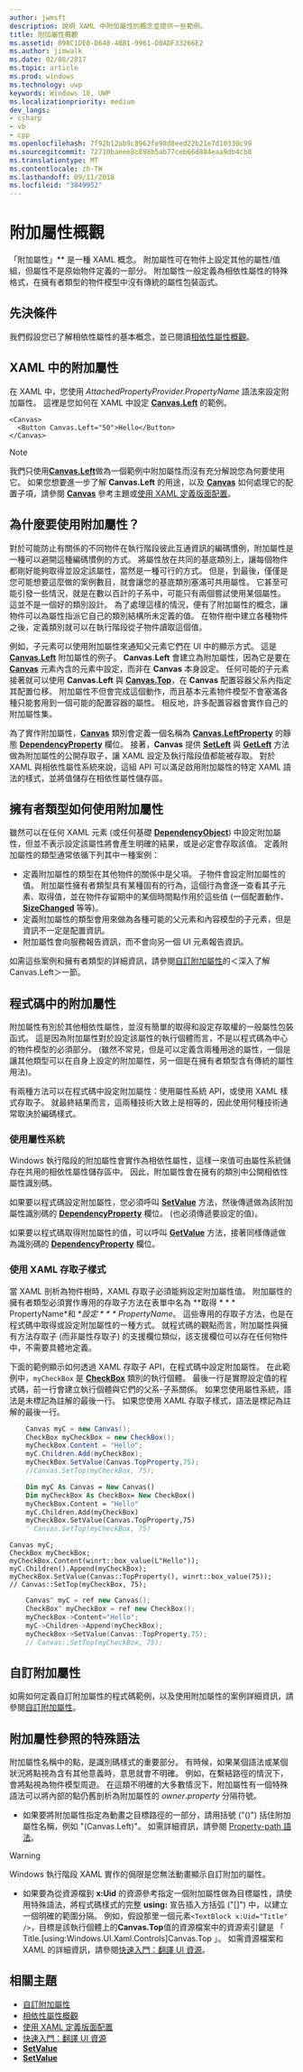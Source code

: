 ```yaml
---
author: jwmsft
description: 說明 XAML 中附加屬性的概念並提供一些範例。
title: 附加屬性概觀
ms.assetid: 098C1DE0-D640-48B1-9961-D0ADF33266E2
ms.author: jimwalk
ms.date: 02/08/2017
ms.topic: article
ms.prod: windows
ms.technology: uwp
keywords: Windows 10, UWP
ms.localizationpriority: medium
dev_langs:
- csharp
- vb
- cpp
ms.openlocfilehash: 7f92b12ab9c8962fe98d8eed22b21e7d10330c99
ms.sourcegitcommit: 72710baeee8c898b5ab77ceb66d884eaa9db4cb8
ms.translationtype: MT
ms.contentlocale: zh-TW
ms.lasthandoff: 09/11/2018
ms.locfileid: "3849952"
---
```

# <a name="attached-properties-overview"></a>附加屬性概觀

「附加屬性」** 是一種 XAML 概念。 附加屬性可在物件上設定其他的屬性/值組，但屬性不是原始物件定義的一部分。 附加屬性一般定義為相依性屬性的特殊格式，在擁有者類型的物件模型中沒有傳統的屬性包裝函式。

## <a name="prerequisites"></a>先決條件

我們假設您已了解相依性屬性的基本概念，並已閱讀[相依性屬性概觀](dependency-properties-overview.md)。

## <a name="attached-properties-in-xaml"></a>XAML 中的附加屬性

在 XAML 中，您使用 _AttachedPropertyProvider.PropertyName_ 語法來設定附加屬性。 這裡是您如何在 XAML 中設定 [**Canvas.Left**](https://msdn.microsoft.com/library/windows/apps/hh759771) 的範例。

```xaml
<Canvas>
  <Button Canvas.Left="50">Hello</Button>
</Canvas>
```

> [!NOTE]
> 我們只使用[**Canvas.Left**](https://msdn.microsoft.com/library/windows/apps/hh759771)做為一個範例中附加屬性而沒有充分解說您為何要使用它。 如果您想要進一步了解 **Canvas.Left** 的用途，以及 [**Canvas**](https://msdn.microsoft.com/library/windows/apps/br209267) 如何處理它的配置子項，請參閱 [**Canvas**](https://msdn.microsoft.com/library/windows/apps/br209267) 參考主題或[使用 XAML 定義版面配置](https://msdn.microsoft.com/library/windows/apps/mt228350)。

## <a name="why-use-attached-properties"></a>為什麼要使用附加屬性？

對於可能防止有關係的不同物件在執行階段彼此互通資訊的編碼慣例，附加屬性是一種可以避開這種編碼慣例的方式。 將屬性放在共同的基底類別上，讓每個物件都剛好能夠取得並設定該屬性，當然是一種可行的方式。 但是，到最後，僅僅是您可能想要這麼做的案例數目，就會讓您的基底類別塞滿可共用屬性。 它甚至可能引發一些情況，就是在數以百計的子系中，可能只有兩個嘗試使用某個屬性。 這並不是一個好的類別設計。 為了處理這樣的情況，便有了附加屬性的概念，讓物件可以為屬性指派它自己的類別結構所未定義的值。 在物件樹中建立各種物件之後，定義類別就可以在執行階段從子物件讀取這個值。

例如，子元素可以使用附加屬性來通知父元素它們在 UI 中的顯示方式。 這是 [**Canvas.Left**](https://msdn.microsoft.com/library/windows/apps/hh759771) 附加屬性的例子。 **Canvas.Left** 會建立為附加屬性，因為它是要在 [**Canvas**](https://msdn.microsoft.com/library/windows/apps/br209267) 元素內含的元素中設定，而非在 **Canvas** 本身設定。 任何可能的子元素接著就可以使用 **Canvas.Left** 與 [**Canvas.Top**](https://msdn.microsoft.com/library/windows/apps/hh759772)，在 **Canvas** 配置容器父系內指定其配置位移。 附加屬性不但會完成這個動作，而且基本元素物件模型不會塞滿各種只能套用到一個可能的配置容器的屬性。 相反地，許多配置容器會實作自己的附加屬性集。

為了實作附加屬性，[**Canvas**](https://msdn.microsoft.com/library/windows/apps/br209267) 類別會定義一個名稱為 [**Canvas.LeftProperty**](https://msdn.microsoft.com/library/windows/apps/br209272) 的靜態 [**DependencyProperty**](https://msdn.microsoft.com/library/windows/apps/br242362) 欄位。 接著，**Canvas** 提供 [**SetLeft**](https://msdn.microsoft.com/library/windows/apps/br209273) 與 [**GetLeft**](https://msdn.microsoft.com/library/windows/apps/br209269) 方法做為附加屬性的公開存取子，讓 XAML 設定及執行階段值都能被存取。 對於 XAML 與相依性屬性系統來說，這組 API 可以滿足啟用附加屬性的特定 XAML 語法的樣式，並將值儲存在相依性屬性儲存區。

## <a name="how-the-owning-type-uses-attached-properties"></a>擁有者類型如何使用附加屬性

雖然可以在任何 XAML 元素 (或任何基礎 [**DependencyObject**](https://msdn.microsoft.com/library/windows/apps/br242356)) 中設定附加屬性，但並不表示設定該屬性將會產生明確的結果，或是必定會存取該值。 定義附加屬性的類型通常依循下列其中一種案例：

- 定義附加屬性的類型在其他物件的關係中是父項。 子物件會設定附加屬性的值。 附加屬性擁有者類型具有某種固有的行為，這個行為會逐一查看其子元素、取得值，並在物件存留期中的某個時間點作用於這些值 (一個配置動作、[**SizeChanged**](https://msdn.microsoft.com/library/windows/apps/br208742) 等等)。
- 定義附加屬性的類型會用來做為各種可能的父元素和內容模型的子元素，但是資訊不一定是配置資訊。
- 附加屬性會向服務報告資訊，而不會向另一個 UI 元素報告資訊。

如需這些案例和擁有者類型的詳細資訊，請參閱[自訂附加屬性](custom-attached-properties.md)的＜深入了解 Canvas.Left＞一節。

## <a name="attached-properties-in-code"></a>程式碼中的附加屬性

附加屬性有別於其他相依性屬性，並沒有簡單的取得和設定存取權的一般屬性包裝函式。 這是因為附加屬性對於設定該屬性的執行個體而言，不是以程式碼為中心的物件模型的必須部分。 (雖然不常見，但是可以定義含兩種用途的屬性，一個是讓其他類型可以在自身上設定的附加屬性，另一個是在擁有者類型含有傳統的屬性用法)。

有兩種方法可以在程式碼中設定附加屬性：使用屬性系統 API，或使用 XAML 樣式存取子。 就最終結果而言，這兩種技術大致上是相等的，因此使用何種技術通常取決於編碼樣式。

### <a name="using-the-property-system"></a>使用屬性系統

Windows 執行階段的附加屬性會實作為相依性屬性，這樣一來值可由屬性系統儲存在共用的相依性屬性儲存區中。 因此，附加屬性會在擁有的類別中公開相依性屬性識別碼。

如果要以程式碼設定附加屬性，您必須呼叫 [**SetValue**](https://msdn.microsoft.com/library/windows/apps/br242361) 方法，然後傳遞做為該附加屬性識別碼的 [**DependencyProperty**](https://msdn.microsoft.com/library/windows/apps/br242362) 欄位。 (也必須傳遞要設定的值)。

如果要以程式碼取得附加屬性的值，可以呼叫 [**GetValue**](https://msdn.microsoft.com/library/windows/apps/br242359) 方法，接著同樣傳遞做為識別碼的 [**DependencyProperty**](https://msdn.microsoft.com/library/windows/apps/br242362) 欄位。

### <a name="using-the-xaml-accessor-pattern"></a>使用 XAML 存取子樣式

當 XAML 剖析為物件樹時，XAML 存取子必須能夠設定附加屬性值。 附加屬性的擁有者類型必須實作專用的存取子方法在表單中名為 **取得 * * * PropertyName*和 **設定 * * * PropertyName*。 這些專用的存取子方法，也是在程式碼中取得或設定附加屬性的一種方式。 就程式碼的觀點而言，附加屬性與擁有方法存取子 (而非屬性存取子) 的支援欄位類似，該支援欄位可以存在任何物件中，不需要具體地定義。

下面的範例顯示如何透過 XAML 存取子 API，在程式碼中設定附加屬性。 在此範例中，`myCheckBox` 是 [**CheckBox**](https://msdn.microsoft.com/library/windows/apps/br209316) 類別的執行個體。 最後一行是實際設定值的程式碼，前一行會建立執行個體與它們的父系-子系關係。 如果您使用屬性系統，語法是未標記為註解的最後一行。 如果您使用 XAML 存取子樣式，語法是標記為註解的最後一行。

```csharp
    Canvas myC = new Canvas();
    CheckBox myCheckBox = new CheckBox();
    myCheckBox.Content = "Hello";
    myC.Children.Add(myCheckBox);
    myCheckBox.SetValue(Canvas.TopProperty,75);
    //Canvas.SetTop(myCheckBox, 75);
```

```vb
    Dim myC As Canvas = New Canvas()
    Dim myCheckBox As CheckBox= New CheckBox()
    myCheckBox.Content = "Hello"
    myC.Children.Add(myCheckBox)
    myCheckBox.SetValue(Canvas.TopProperty,75)
    ' Canvas.SetTop(myCheckBox, 75)
```

```cppwinrt
Canvas myC;
CheckBox myCheckBox;
myCheckBox.Content(winrt::box_value(L"Hello"));
myC.Children().Append(myCheckBox);
myCheckBox.SetValue(Canvas::TopProperty(), winrt::box_value(75));
// Canvas::SetTop(myCheckBox, 75);
```

```cpp
    Canvas^ myC = ref new Canvas();
    CheckBox^ myCheckBox = ref new CheckBox();
    myCheckBox->Content="Hello";
    myC->Children->Append(myCheckBox);
    myCheckBox->SetValue(Canvas::TopProperty,75);
    // Canvas::SetTop(myCheckBox, 75);
```

## <a name="custom-attached-properties"></a>自訂附加屬性

如需如何定義自訂附加屬性的程式碼範例，以及使用附加屬性的案例詳細資訊，請參閱[自訂附加屬性](custom-attached-properties.md)。

## <a name="special-syntax-for-attached-property-references"></a>附加屬性參照的特殊語法

附加屬性名稱中的點，是識別碼樣式的重要部分。 有時候，如果某個語法或某個狀況將點視為含有其他意義時，意思就會不明確。 例如，在繫結路徑的情況下，會將點視為物件模型周遊。 在這類不明確的大多數情況下，附加屬性有一個特殊語法可以將內部的點仍舊剖析為附加屬性的 _owner_**.**_property_ 分隔符號。

- 如果要將附加屬性指定為動畫之目標路徑的一部分，請用括號 ("()") 括住附加屬性名稱，例如 "(Canvas.Left)"。 如需詳細資訊，請參閱 [Property-path 語法](property-path-syntax.md)。

> [!WARNING]
> Windows 執行階段 XAML 實作的侷限是您無法動畫顯示自訂附加的屬性。

- 如果要為從資源檔到 **x:Uid** 的資源參考指定一個附加屬性做為目標屬性，請使用特殊語法，將程式碼樣式的完整 **using:** 宣告插入方括弧 ("\[\]") 中，以建立一個明確的範圍分隔。 例如，假設那里一個元素`<TextBlock x:Uid="Title" />`，目標是該執行個體上的**Canvas.Top**值的資源檔案中的資源索引鍵是 「 Title.\[using:Windows.UI.Xaml.Controls\]Canvas.Top 」。 如需資源檔案和 XAML 的詳細資訊，請參閱[快速入門：翻譯 UI 資源](https://msdn.microsoft.com/library/windows/apps/xaml/hh965329)。

## <a name="related-topics"></a>相關主題

- [自訂附加屬性](custom-attached-properties.md)
- [相依性屬性概觀](dependency-properties-overview.md)
- [使用 XAML 定義版面配置](https://msdn.microsoft.com/library/windows/apps/mt228350)
- [快速入門：翻譯 UI 資源](https://msdn.microsoft.com/library/windows/apps/hh943060)
- [**SetValue**](https://msdn.microsoft.com/library/windows/apps/br242361)
- [**SetValue**](https://msdn.microsoft.com/library/windows/apps/br242359)
